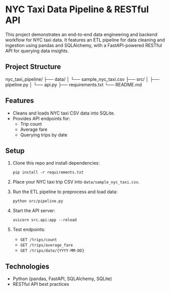 # NYC Taxi Data Pipeline & RESTful API

This project demonstrates an end-to-end data engineering and backend workflow for NYC taxi data. It features an ETL pipeline for data cleaning and ingestion using pandas and SQLAlchemy, with a FastAPI-powered RESTful API for querying data insights.

## Project Structure

nyc_taxi_pipeline/
├── data/
│   └── sample_nyc_taxi.csv
├── src/
│   ├── pipeline.py
│   └── api.py
├── requirements.txt
└── README.md

## Features

- Cleans and loads NYC taxi CSV data into SQLite.
- Provides API endpoints for:
  - Trip count
  - Average fare
  - Querying trips by date

## Setup

1. Clone this repo and install dependencies:

    ```
    pip install -r requirements.txt
    ```

2. Place your NYC taxi trip CSV into `data/sample_nyc_taxi.csv`.

3. Run the ETL pipeline to preprocess and load data:

    ```
    python src/pipeline.py
    ```

4. Start the API server:

    ```
    uvicorn src.api:app --reload
    ```

5. Test endpoints:

    - `GET /trips/count`
    - `GET /trips/average_fare`
    - `GET /trips/date/{YYYY-MM-DD}`

## Technologies

- Python (pandas, FastAPI, SQLAlchemy, SQLite)
- RESTful API best practices


